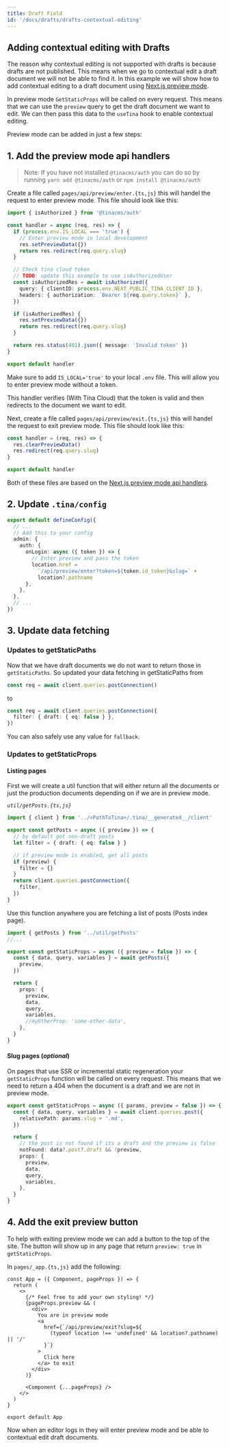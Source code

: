 ```yaml
---
title: Draft Field
id: '/docs/drafts/drafts-contextual-editing'
---
```


## Adding contextual editing with Drafts

The reason why contextual editing is not supported with drafts is because drafts are not published. This means when we go to contextual edit a draft document we will not be able to find it. In this example we will show how to add contextual editing to a draft document using [Next.js preview mode](https://nextjs.org/docs/advanced-features/preview-mode).

In preview mode `GetStaticProps` will be called on every request. This means that we can use the `preview` query to get the draft document we want to edit. We can then pass this data to the `useTina` hook to enable contextual editing.

Preview mode can be added in just a few steps:

## 1. Add the preview mode api handlers

> Note: If you have not installed `@tinacms/auth` you can do so by running `yarn add @tinacms/auth` or `npm install @tinacms/auth`

Create a file called `pages/api/preview/enter.{ts,js}` this will handel the request to enter preview mode. This file should look like this:

```ts
import { isAuthorized } from '@tinacms/auth'

const handler = async (req, res) => {
  if (process.env.IS_LOCAL === 'true') {
    // Enter preview mode in local development
    res.setPreviewData({})
    return res.redirect(req.query.slug)
  }

  // Check tina cloud token
  // TODO: update this example to use isAuthorizedUser
  const isAuthorizedRes = await isAuthorized({
    query: { clientID: process.env.NEXT_PUBLIC_TINA_CLIENT_ID },
    headers: { authorization: `Bearer ${req.query.token}` },
  })

  if (isAuthorizedRes) {
    res.setPreviewData({})
    return res.redirect(req.query.slug)
  }

  return res.status(401).json({ message: 'Invalid token' })
}

export default handler
```

Make sure to add `IS_LOCAL='true'` to your local `.env` file. This will allow you to enter preview mode without a token.

This handler verifies (With Tina Cloud) that the token is valid and then redirects to the document we want to edit.

Next, create a file called `pages/api/preview/exit.{ts,js}` this will handel the request to exit preview mode. This file should look like this:

```ts
const handler = (req, res) => {
  res.clearPreviewData()
  res.redirect(req.query.slug)
}

export default handler
```

Both of these files are based on the [Next.js preview mode api handlers](https://nextjs.org/docs/advanced-features/preview-mode#step-1-create-and-access-a-preview-api-route).

## 2. Update `.tina/config`

```ts
export default defineConfig({
  // ...
  // Add this to your config
  admin: {
    auth: {
      onLogin: async ({ token }) => {
        // Enter preview and pass the token
        location.href =
          `/api/preview/enter?token=${token.id_token}&slug=` +
          location?.pathname
      },
    },
  },
  // ...
})
```

## 3. Update data fetching

### Updates to getStaticPaths

Now that we have draft documents we do not want to return those in `getStaticPaths`. So updated your data fetching in getStaticPaths from

```ts
const req = await client.queries.postConnection()
```

to

```ts
const req = await client.queries.postConnection({
  filter: { draft: { eq: false } },
})
```

You can also safely use any value for `fallback`.

### Updates to getStaticProps

#### Listing pages

First we will create a util function that will either return all the documents or just the production documents depending on if we are in preview mode.

_`util/getPosts.{ts,js}`_

```ts
import { client } from '../<PathToTina>/.tina/__generated__/client'

export const getPosts = async ({ preview }) => {
  // by default get non-draft posts
  let filter = { draft: { eq: false } }

  // if preview mode is enabled, get all posts
  if (preview) {
    filter = {}
  }
  return client.queries.postConnection({
    filter,
  })
}
```

Use this function anywhere you are fetching a list of posts (Posts index page).

```ts
import { getPosts } from '../util/getPosts'
//...

export const getStaticProps = async ({ preview = false }) => {
  const { data, query, variables } = await getPosts({
    preview,
  })

  return {
    props: {
      preview,
      data,
      query,
      variables,
      //myOtherProp: 'some-other-data',
    },
  }
}
```

#### Slug pages (_optional_)

On pages that use SSR or incremental static regeneration your `getStaticProps` function will be called on every request. This means that we need to return a 404 when the document is a draft and we are not in preview mode.

```ts
export const getStaticProps = async ({ params, preview = false }) => {
  const { data, query, variables } = await client.queries.post({
    relativePath: params.slug + '.md',
  })

  return {
    // the post is not found if its a draft and the preview is false
    notFound: data?.post?.draft && !preview,
    props: {
      preview,
      data,
      query,
      variables,
    },
  }
}
```

## 4. Add the exit preview button

To help with exiting preview mode we can add a button to the top of the site. The button will show up in any page that return `preview: true` in `getStaticProps`.

In `pages/_app.{ts,js}` add the following:

```tsx
const App = ({ Component, pageProps }) => {
  return (
    <>
      {/* Feel free to add your own styling! */}
      {pageProps.preview && (
        <div>
          You are in preview mode
          <a
            href={`/api/preview/exit?slug=${
              (typeof location !== 'undefined' && location?.pathname) || '/'
            }`}
          >
            Click here
          </a> to exit
        </div>
      )}

      <Component {...pageProps} />
    </>
  )
}

export default App
```

Now when an editor logs in they will enter preview mode and be able to contextual edit draft documents.
